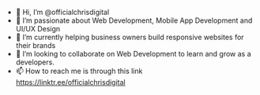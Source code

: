 - 👋 Hi, I’m @officialchrisdigital
- 👀 I’m passionate about Web Development, Mobile App Development and UI/UX Design 
- 🌱 I’m currently helping business owners build responsive websites for their brands
- 💞️ I’m looking to collaborate on Web Development to learn and grow as a developers.
- 📫 How to reach me is through this link  https://linktr.ee/officialchrisdigital

<!---
officialchrisdigital/officialchrisdigital is a ✨ special ✨ repository because its `README.md` (this file) appears on your GitHub profile.
You can click the Preview link to take a look at your changes.
--->
